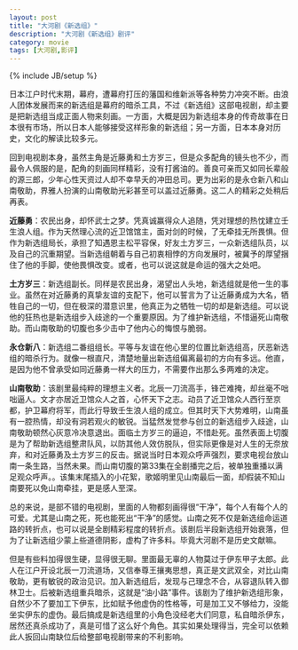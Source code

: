 ```yaml
---
layout: post
title: "大河剧《新选组》"
description: "大河剧《新选组》剧评"
category: movie
tags: [大河剧,影评]
---
```

{% include JB/setup %}

日本江户时代末期，幕府，遭幕府打压的藩国和维新派等各种势力冲突不断。由浪人团体发展而来的新选组是幕府的暗杀工具，不过《新选组》这部电视剧，却主要是把新选组当成正面人物来刻画。一方面，大概是因为新选组本身的传奇故事在日本很有市场，所以日本人能够接受这样形象的新选组；另一方面，日本本身对历史，文化的解读比较多元。

回到电视剧本身，虽然主角是近藤勇和土方岁三，但是众多配角的镜头也不少，而最令人佩服的是，配角的刻画同样精彩，没有打酱油的。善良可亲而又如同长辈般的源三郎，少年心性天资过人却不幸早夭的冲田总司。更为出彩的是永仓新八和山南敬助，界雅人扮演的山南敬助光彩甚至可以盖过近藤勇。这二人的精彩之处稍后再表。

**近藤勇**：农民出身，却怀武士之梦。凭真诚赢得众人追随，凭对理想的热忱建立壬生浪人组。作为天然理心流的近卫馆馆主，面对剑的时候，了无牵挂无所畏惧。但作为新选组局长，承担了知遇恩主松平容保，好友土方岁三，一众新选组队员，以及自己的沉重期望。当新选组朝着与自己初衷相悖的方向发展时，被冀予的厚望捆住了他的手脚，使他畏惧改变。或者，也可以说这就是命运的强大之处吧。

**土方岁三**：新选组副长。同样是农民出身，渴望出人头地，新选组就是他一生的事业。虽然在对近藤勇的真挚友谊的支配下，他可以誓言为了让近藤勇成为大名，牺牲自己的一切，但在极深的潜意识里，他真正为之牺牲一切的却是新选组。可以说他的狂热也是新选组步入歧途的一个重要原因。为了维护新选组，不惜逼死山南敬助。而山南敬助的切腹也多少击中了他内心的悔恨与脆弱。

**永仓新八**：新选组二番组组长。平等与友谊在他心里的位置比新选组高，厌恶新选组的暗杀行为。就像一根直尺，清楚地量出新选组偏离最初的方向有多远。他直，是因为他不曾承受如同近藤勇一样大的压力，不需要作出那么多两难的决定。

**山南敬助**：该剧里最纯粹的理想主义者。北辰一刀流高手，锋芒难掩，却丝毫不咄咄逼人。文才亦居近卫馆众人之首，心怀天下之志。动员了近卫馆众人西行至京都，护卫幕府将军，而此行导致壬生浪人组的成立。但其时天下大势难明，山南虽有一腔热情，却没有洞若观火的敏锐。当猛然发觉参与创立的新选组步入歧途，山南敬助顿然心灰意冷决意退出。面临土方岁三的逼迫，不惜赴死。虽然表面上切腹是为了帮助新选组整肃队风，以防其他人效仿脱队，但实际更像是对人生的无奈放弃，和对近藤勇及土方岁三的反击。据说当时日本观众呼声强烈，要求电视台放山南一条生路，当然未果。而山南切腹的第33集在全剧播完之后，被单独重播以满足观众呼声。。该集末尾插入的小花絮，歌姬明里见山南最后一面，却假装不知山南要死以免山南牵挂，更是感人至深。

总的来说，是部不错的电视剧，里面的人物都刻画得很“干净”，每个人有每个人的可爱。尤其是山南之死，死也能死出“干净”的感觉。山南之死不仅是新选组命运道路的转折点，也可以说是全剧精彩程度的转折点。该剧后半段新选组开始衰落，但为了让新选组少蒙上些道德阴影，虚构了许多料。毕竟大河剧不是历史文献嘛。

但是有些料加得很生硬，显得很无聊。里面最无辜的人物莫过于伊东甲子太郎。此人在江户开设北辰一刀流道场，又信奉尊王攘夷思想，真正是文武双全，对比山南敬助，更有敏锐的政治见识。加入新选组后，发现与己理念不合，从容退队转入御林卫士。后被新选组重兵暗杀，这就是“油小路”事件。该剧为了维护新选组形象，自然少不了要加工下伊东，比如赋予他虚伪的性格等，可是加工又不够给力，没能坐实伊东的虚伪。最后搞成是新选组里的小角色没经老大们同意，私自暗杀伊东，居然还真杀成功了，真是可惜了这么好个角色。其实如果处理得当，完全可以依赖此人扳回山南缺位后给整部电视剧带来的不利影响。